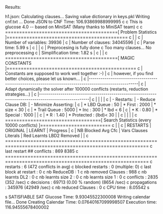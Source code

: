Results:

h1.json:
Calculating clauses...
Saving value dictionary in keys.pkl
Writing cnf.txt ...
Done
JSON to CNF Time: 106.93869988999995
c
c This is glucose 4.0 --  based on MiniSAT (Many thanks to MiniSAT team)
c
c ========================================[ Problem Statistics ]===========================================
c |                                                                                                       |
c |  Number of variables:         39936                                                                   |
c |  Number of clauses:        34045596                                                                   |
c |  Parse time:                   5.99 s                                                                 |
c |                                                                                                       |
c | Preprocesing is fully done
c Too many clauses... No preprocessing
c |  Simplification time:          1.82 s                                                                 |
c |                                                                                                       |
c ========================================[ MAGIC CONSTANTS ]==============================================
c | Constants are supposed to work well together :-)                                                      |
c | however, if you find better choices, please let us known...                                           |
c |-------------------------------------------------------------------------------------------------------|
c | Adapt dynamically the solver after 100000 conflicts (restarts, reduction strategies...)               |
c |-------------------------------------------------------------------------------------------------------|
c |                                |                                |                                     |
c | - Restarts:                    | - Reduce Clause DB:            | - Minimize Asserting:               |
c |   * LBD Queue    :     50      |   * First     :   2000         |    * size <  30                     |
c |   * Trail  Queue :   5000      |   * Inc       :    300         |    * lbd  <   6                     |
c |   * K            :   0.80      |   * Special   :   1000         |                                     |
c |   * R            :   1.40      |   * Protected :  (lbd)< 30     |                                     |
c |                                |                                |                                     |
c ==================================[ Search Statistics (every  10000 conflicts) ]=========================
c |                                                                                                       |
c |          RESTARTS           |          ORIGINAL         |              LEARNT              | Progress |
c |       NB   Blocked  Avg Cfc |    Vars  Clauses Literals |   Red   Learnts    LBD2  Removed |          |
c =========================================================================================================
c last restart ## conflicts  :  869 8385 
c =========================================================================================================
c restarts              : 6 (472 conflicts in avg)
c blocked restarts      : 0 (multiple: 0) 
c last block at restart : 0
c nb ReduceDB           : 1
c nb removed Clauses    : 988
c nb learnts DL2        : 0
c nb learnts size 2     : 0
c nb learnts size 1     : 0
c conflicts             : 2835           (352 /sec)
c decisions             : 69713          (0.00 % random) (8654 /sec)
c propagations          : 345976         (42949 /sec)
c nb reduced Clauses    : 0
c CPU time              : 8.05542 s

s SATISFIABLE
SAT
Glucose Time: 9.93045522300008
Writing calendar file...
Done
Creating Calendar Time: 0.07640167099998507
Execution time: 116.94555678400002